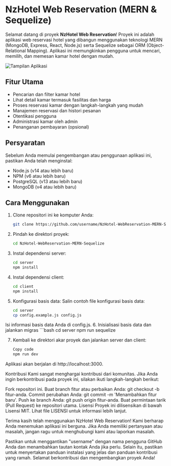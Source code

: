 # NzHotel Web Reservation (MERN & Sequelize)

Selamat datang di proyek **NzHotel Web Reservation**! Proyek ini adalah aplikasi web reservasi hotel yang dibangun menggunakan teknologi MERN (MongoDB, Express, React, Node.js) serta Sequelize sebagai ORM (Object-Relational Mapping). Aplikasi ini memungkinkan pengguna untuk mencari, memilih, dan memesan kamar hotel dengan mudah.

![Tampilan Aplikasi](link_gambar_aplikasi.png)

## Fitur Utama

- Pencarian dan filter kamar hotel
- Lihat detail kamar termasuk fasilitas dan harga
- Proses reservasi kamar dengan langkah-langkah yang mudah
- Manajemen reservasi dan histori pesanan
- Otentikasi pengguna
- Administrasi kamar oleh admin
- Penanganan pembayaran (opsional)

## Persyaratan

Sebelum Anda memulai pengembangan atau penggunaan aplikasi ini, pastikan Anda telah menginstal:

- Node.js (v14 atau lebih baru)
- NPM (v6 atau lebih baru)
- PostgreSQL (v13 atau lebih baru)
- MongoDB (v4 atau lebih baru)

## Cara Menggunakan

1. Clone repositori ini ke komputer Anda:
   ```bash
   git clone https://github.com/username/NzHotel-WebReservation-MERN-Sequelize.git
2. Pindah ke direktori proyek:
   ```bash
   cd NzHotel-WebReservation-MERN-Sequelize
3. Instal dependensi server:
   ```bash
   cd server
   npm install
4. Instal dependensi client:
   ```bash
   cd client
   npm install
5. Konfigurasi basis data:
   Salin contoh file konfigurasi basis data:
   ```bash
   cd server
   cp config.example.js config.js
  Isi informasi basis data Anda di config.js.
6. Inisialisasi basis data dan jalankan migras
    ```bash
    cd server
    npm run sequelize

7. Kembali ke direktori akar proyek dan jalankan server dan client:
    ```bash
    Copy code
    npm run dev
Aplikasi akan berjalan di http://localhost:3000.

Kontribusi
Kami sangat menghargai kontribusi dari komunitas. Jika Anda ingin berkontribusi pada proyek ini, silakan ikuti langkah-langkah berikut:

Fork repositori ini.
Buat branch fitur atau perbaikan Anda: git checkout -b fitur-anda.
Commit perubahan Anda: git commit -m 'Menambahkan fitur baru'.
Push ke branch Anda: git push origin fitur-anda.
Buat permintaan tarik (Pull Request) ke repositori utama.
Lisensi
Proyek ini dilisensikan di bawah Lisensi MIT. Lihat file LISENSI untuk informasi lebih lanjut.

Terima kasih telah menggunakan NzHotel Web Reservation! Kami berharap Anda menemukan aplikasi ini berguna. Jika Anda memiliki pertanyaan atau masalah, jangan ragu untuk menghubungi kami atau laporkan masalah.

Pastikan untuk menggantikan "username" dengan nama pengguna GitHub Anda dan menambahkan tautan kontak Anda jika perlu. Selain itu, pastikan untuk menyertakan panduan instalasi yang jelas dan panduan kontribusi yang ramah. Selamat berkontribusi dan mengembangkan proyek Anda!
